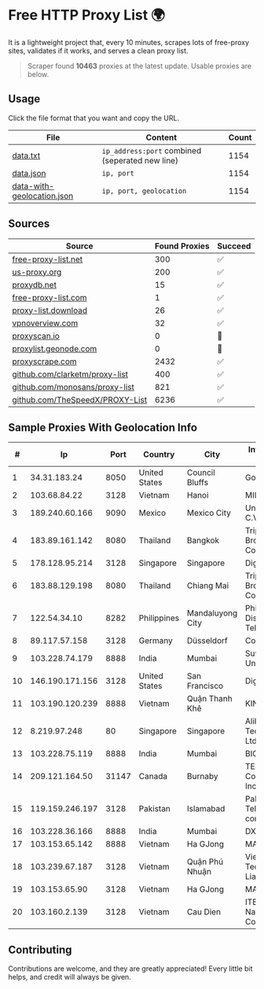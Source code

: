 
# Free HTTP Proxy List 🌍

It is a lightweight project that, every 10 minutes, scrapes lots of free-proxy sites, validates if it works, and serves a clean proxy list.


> Scraper found **10463** proxies at the latest update. Usable proxies are below.

## Usage

Click the file format that you want and copy the URL.


|File|Content|Count|
|----|-------|-----|
|[data.txt](https://raw.githubusercontent.com/themiralay/Proxy-List-World/master/data.txt)|`ip_address:port` combined (seperated new line)|1154|
|[data.json](https://raw.githubusercontent.com/themiralay/Proxy-List-World/master/data.json)|`ip, port`|1154|
|[data-with-geolocation.json](https://raw.githubusercontent.com/themiralay/Proxy-List-World/master/data-with-geolocation.json)|`ip, port, geolocation`|1154|

## Sources

|Source|Found Proxies|Succeed|
|------|-------------|-------|
|[free-proxy-list.net](https://free-proxy-list.net)|300|✅|
|[us-proxy.org](https://www.us-proxy.org)|200|✅|
|[proxydb.net](http://proxydb.net)|15|✅|
|[free-proxy-list.com](https://free-proxy-list.com/?page=&port=&type%5B%5D=http&type%5B%5D=https&up_time=0&search=Search)|1|✅|
|[proxy-list.download](https://www.proxy-list.download/HTTP)|26|✅|
|[vpnoverview.com](https://vpnoverview.com/privacy/anonymous-browsing/free-proxy-servers)|32|✅|
|[proxyscan.io](https://www.proxyscan.io)|0|🚫|
|[proxylist.geonode.com](https://proxylist.geonode.com/api/proxy-list?limit=300&page=1&sort_by=lastChecked&sort_type=desc&protocols=http,https)|0|🚫|
|[proxyscrape.com](https://api.proxyscrape.com/v2/?request=displayproxies&protocol=http&timeout=10000&country=all&ssl=all&anonymity=all)|2432|✅|
|[github.com/clarketm/proxy-list](https://raw.githubusercontent.com/clarketm/proxy-list/master/proxy-list-raw.txt)|400|✅|
|[github.com/monosans/proxy-list](https://raw.githubusercontent.com/monosans/proxy-list/main/proxies/http.txt)|821|✅|
|[github.com/TheSpeedX/PROXY-List](https://raw.githubusercontent.com/TheSpeedX/PROXY-List/master/http.txt)|6236|✅|


## Sample Proxies With Geolocation Info

|#|Ip|Port|Country|City|Internet Service Provider|
|-|--|----|-------|----|-------------------------|
|1|34.31.183.24|8050|United States|Council Bluffs|Google LLC|
|2|103.68.84.22|3128|Vietnam|Hanoi|MIND|
|3|189.240.60.166|9090|Mexico|Mexico City|Uninet S.A. de C.V.|
|4|183.89.161.142|8080|Thailand|Bangkok|Triple T Broadband Public Company Limited|
|5|178.128.95.214|3128|Singapore|Singapore|DigitalOcean, LLC|
|6|183.88.129.198|8080|Thailand|Chiang Mai|Triple T Broadband Public Company Limited|
|7|122.54.34.10|8282|Philippines|Mandaluyong City|Philippine Long Distance Telephone Co.|
|8|89.117.57.158|3128|Germany|Düsseldorf|Contabo GmbH|
|9|103.228.74.179|8888|India|Mumbai|Suvan Medi Care Unit Pvt Ltd|
|10|146.190.171.156|3128|United States|San Francisco|DigitalOcean, LLC|
|11|103.190.120.239|8888|Vietnam|Quận Thanh Khê|KINGBOND|
|12|8.219.97.248|80|Singapore|Singapore|Alibaba (US) Technology Co., Ltd.|
|13|103.228.75.119|8888|India|Mumbai|BIGZ|
|14|209.121.164.50|31147|Canada|Burnaby|TELUS Communications Inc.|
|15|119.159.246.197|3128|Pakistan|Islamabad|Pakistan Telecommuication company limited|
|16|103.228.36.166|8888|India|Mumbai|DXT|
|17|103.153.65.142|8888|Vietnam|Ha GJong|MAT-HN|
|18|103.239.67.187|3128|Vietnam|Quận Phú Nhuận|Viet Digital Technology Liability Company|
|19|103.153.65.90|3128|Vietnam|Ha GJong|MAT-HN|
|20|103.160.2.139|3128|Vietnam|Cau Dien|ITEXPERT Viet Nam Joint Stock Company|



## Contributing

Contributions are welcome, and they are greatly appreciated! Every
little bit helps, and credit will always be given.


